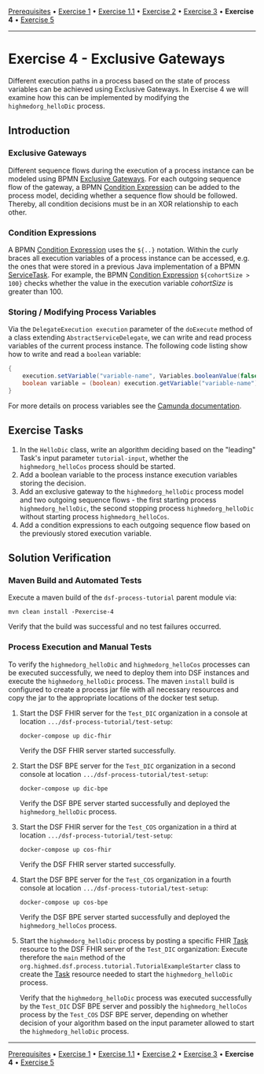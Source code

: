 [Prerequisites](prerequisites.md) • [Exercise 1](exercise-1.md) • [Exercise 1.1](exercise-1-1.md) • [Exercise 2](exercise-2.md) • [Exercise 3](exercise-3.md) • **Exercise 4** • [Exercise 5](exercise-5.md)
___

# Exercise 4 - Exclusive Gateways
Different execution paths in a process based on the state of process variables can be achieved using Exclusive Gateways. In Exercise 4 we will examine how this can be implemented by modifying the `highmedorg_helloDic` process.

## Introduction
### Exclusive Gateways
Different sequence flows during the execution of a process instance can be modeled using BPMN [Exclusive Gateways](https://docs.camunda.org/manual/7.4/reference/bpmn20/gateways/exclusive-gateway/). For each outgoing sequence flow of the gateway, a BPMN [Condition Expression](https://docs.camunda.org/manual/7.17/user-guide/process-engine/expression-language/#conditions) can be added to the process model, deciding whether a sequence flow should be followed. Thereby, all condition decisions must be in an XOR relationship to each other. 

### Condition Expressions
A BPMN [Condition Expression](https://docs.camunda.org/manual/7.17/user-guide/process-engine/expression-language/#conditions) uses the `${..}` notation. Within the curly braces all execution variables of a process instance can be accessed, e.g. the ones that were stored in a previous Java implementation of a BPMN [ServiceTask](https://docs.camunda.org/manual/7.17/reference/bpmn20/tasks/service-task/). For example, the BPMN [Condition Expression](https://docs.camunda.org/manual/7.17/user-guide/process-engine/expression-language/#conditions) `${cohortSize > 100}` checks whether the value in the execution variable *cohortSize* is greater than 100.

### Storing / Modifying Process Variables
Via the `DelegateExecution execution` parameter of the `doExecute` method of a class extending `AbstractServiceDelegate`, we can write and read process variables of the current process instance. The following code listing show how to write and read a `boolean` variable:
```java
{
	execution.setVariable("variable-name", Variables.booleanValue(false));
	boolean variable = (boolean) execution.getVariable("variable-name");
}
```

For more details on process variables see the [Camunda documentation](https://docs.camunda.org/manual/7.17/user-guide/process-engine/variables/).

## Exercise Tasks
1. In the `HelloDic` class, write an algorithm deciding based on the "leading" Task's input parameter `tutorial-input`, whether the `highmedorg_helloCos` process should be started.
2. Add a boolean variable to the process instance execution variables storing the decision.
3. Add an exclusive gateway to the `highmedorg_helloDic` process model and two outgoing sequence flows - the first starting process `highmedorg_helloDic`, the second stopping process `highmedorg_helloDic` without starting process `highmedorg_helloCos`.
4. Add a condition expressions to each outgoing sequence flow based on the previously stored execution variable.

## Solution Verification
### Maven Build and Automated Tests
Execute a maven build of the `dsf-process-tutorial` parent module via:

```
mvn clean install -Pexercise-4
```

Verify that the build was successful and no test failures occurred.

### Process Execution and Manual Tests
To verify the `highmedorg_helloDic` and `highmedorg_helloCos` processes can be executed successfully, we need to deploy them into DSF instances and execute the `highmedorg_helloDic` process. The maven `install` build is configured to create a process jar file with all necessary resources and copy the jar to the appropriate locations of the docker test setup.

1. Start the DSF FHIR server for the `Test_DIC` organization in a console at location `.../dsf-process-tutorial/test-setup`:
   ```
   docker-compose up dic-fhir
   ```
   Verify the DSF FHIR server started successfully.

2. Start the DSF BPE server for the `Test_DIC` organization in a second console at location `.../dsf-process-tutorial/test-setup`:
   ```
   docker-compose up dic-bpe
   ```
   Verify the DSF BPE server started successfully and deployed the `highmedorg_helloDic` process.

3. Start the DSF FHIR server for the `Test_COS` organization in a third at location `.../dsf-process-tutorial/test-setup`:
   ```
   docker-compose up cos-fhir
   ```
   Verify the DSF FHIR server started successfully.

4. Start the DSF BPE server for the `Test_COS` organization in a fourth console at location `.../dsf-process-tutorial/test-setup`:
   ```
   docker-compose up cos-bpe
   ```
   Verify the DSF BPE server started successfully and deployed the `highmedorg_helloCos` process. 

5. Start the `highmedorg_helloDic` process by posting a specific FHIR [Task](http://hl7.org/fhir/R4/task.html) resource to the DSF FHIR server of the `Test_DIC` organization:
   Execute therefore the `main` method of the `org.highmed.dsf.process.tutorial.TutorialExampleStarter` class to create the [Task](http://hl7.org/fhir/R4/task.html) resource needed to start the `highmedorg_helloDic` process.

   Verify that the `highmedorg_helloDic` process was executed successfully by the `Test_DIC` DSF BPE server and possibly the `highmedorg_helloCos` process by the `Test_COS` DSF BPE server, depending on whether decision of your algorithm based on the input parameter allowed to start the `highmedorg_helloDic` process.

___
[Prerequisites](prerequisites.md) • [Exercise 1](exercise-1.md) • [Exercise 1.1](exercise-1-1.md) • [Exercise 2](exercise-2.md) • [Exercise 3](exercise-3.md) • **Exercise 4** • [Exercise 5](exercise-5.md)